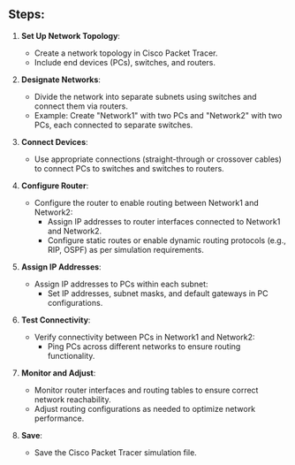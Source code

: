 ## Steps:

1. **Set Up Network Topology**:
   - Create a network topology in Cisco Packet Tracer.
   - Include end devices (PCs), switches, and routers.

2. **Designate Networks**:
   - Divide the network into separate subnets using switches and connect them via routers.
   - Example: Create "Network1" with two PCs and "Network2" with two PCs, each connected to separate switches.

3. **Connect Devices**:
   - Use appropriate connections (straight-through or crossover cables) to connect PCs to switches and switches to routers.

4. **Configure Router**:
   - Configure the router to enable routing between Network1 and Network2:
     - Assign IP addresses to router interfaces connected to Network1 and Network2.
     - Configure static routes or enable dynamic routing protocols (e.g., RIP, OSPF) as per simulation requirements.

5. **Assign IP Addresses**:
   - Assign IP addresses to PCs within each subnet:
     - Set IP addresses, subnet masks, and default gateways in PC configurations.

6. **Test Connectivity**:
   - Verify connectivity between PCs in Network1 and Network2:
     - Ping PCs across different networks to ensure routing functionality.

7. **Monitor and Adjust**:
   - Monitor router interfaces and routing tables to ensure correct network reachability.
   - Adjust routing configurations as needed to optimize network performance.

8. **Save**:
   - Save the Cisco Packet Tracer simulation file.
